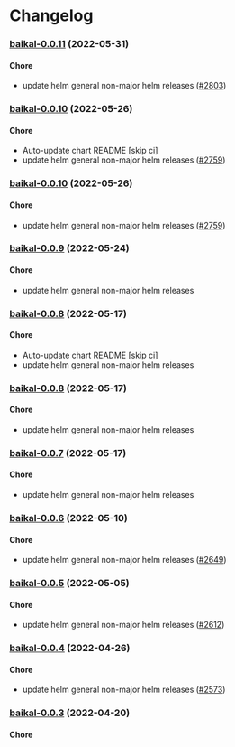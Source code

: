 # Changelog<br>


<a name="baikal-0.0.11"></a>
### [baikal-0.0.11](https://github.com/truecharts/apps/compare/baikal-0.0.10...baikal-0.0.11) (2022-05-31)

#### Chore

* update helm general non-major helm releases ([#2803](https://github.com/truecharts/apps/issues/2803))



<a name="baikal-0.0.10"></a>
### [baikal-0.0.10](https://github.com/truecharts/apps/compare/baikal-0.0.9...baikal-0.0.10) (2022-05-26)

#### Chore

* Auto-update chart README [skip ci]
* update helm general non-major helm releases ([#2759](https://github.com/truecharts/apps/issues/2759))



<a name="baikal-0.0.10"></a>
### [baikal-0.0.10](https://github.com/truecharts/apps/compare/baikal-0.0.9...baikal-0.0.10) (2022-05-26)

#### Chore

* update helm general non-major helm releases ([#2759](https://github.com/truecharts/apps/issues/2759))



<a name="baikal-0.0.9"></a>
### [baikal-0.0.9](https://github.com/truecharts/apps/compare/baikal-0.0.8...baikal-0.0.9) (2022-05-24)

#### Chore

* update helm general non-major helm releases



<a name="baikal-0.0.8"></a>
### [baikal-0.0.8](https://github.com/truecharts/apps/compare/baikal-0.0.7...baikal-0.0.8) (2022-05-17)

#### Chore

* Auto-update chart README [skip ci]
* update helm general non-major helm releases



<a name="baikal-0.0.8"></a>
### [baikal-0.0.8](https://github.com/truecharts/apps/compare/baikal-0.0.7...baikal-0.0.8) (2022-05-17)

#### Chore

* update helm general non-major helm releases



<a name="baikal-0.0.7"></a>
### [baikal-0.0.7](https://github.com/truecharts/apps/compare/baikal-0.0.6...baikal-0.0.7) (2022-05-17)

#### Chore

* update helm general non-major helm releases



<a name="baikal-0.0.6"></a>
### [baikal-0.0.6](https://github.com/truecharts/apps/compare/baikal-0.0.5...baikal-0.0.6) (2022-05-10)

#### Chore

* update helm general non-major helm releases ([#2649](https://github.com/truecharts/apps/issues/2649))



<a name="baikal-0.0.5"></a>
### [baikal-0.0.5](https://github.com/truecharts/apps/compare/baikal-0.0.4...baikal-0.0.5) (2022-05-05)

#### Chore

* update helm general non-major helm releases ([#2612](https://github.com/truecharts/apps/issues/2612))



<a name="baikal-0.0.4"></a>
### [baikal-0.0.4](https://github.com/truecharts/apps/compare/baikal-0.0.3...baikal-0.0.4) (2022-04-26)

#### Chore

* update helm general non-major helm releases ([#2573](https://github.com/truecharts/apps/issues/2573))



<a name="baikal-0.0.3"></a>
### [baikal-0.0.3](https://github.com/truecharts/apps/compare/baikal-0.0.2...baikal-0.0.3) (2022-04-20)

#### Chore
